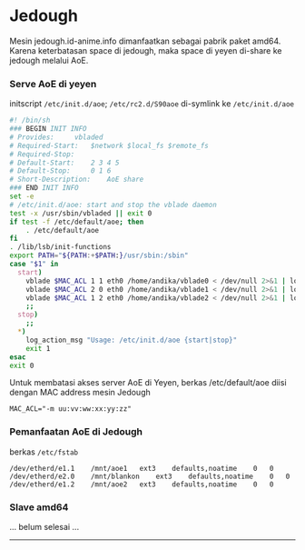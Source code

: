 # Jedough
Mesin jedough.id-anime.info dimanfaatkan sebagai pabrik paket amd64. Karena keterbatasan space di jedough, maka space di yeyen di-share ke jedough melalui AoE.

### Serve AoE di yeyen

initscript `/etc/init.d/aoe`; `/etc/rc2.d/S90aoe` di-symlink ke `/etc/init.d/aoe`

```bash
#! /bin/sh
### BEGIN INIT INFO
# Provides:		vbladed
# Required-Start:	$network $local_fs $remote_fs
# Required-Stop:
# Default-Start:	2 3 4 5
# Default-Stop:		0 1 6
# Short-Description:	AoE share
### END INIT INFO
set -e
# /etc/init.d/aoe: start and stop the vblade daemon
test -x /usr/sbin/vbladed || exit 0
if test -f /etc/default/aoe; then
    . /etc/default/aoe
fi
. /lib/lsb/init-functions
export PATH="${PATH:+$PATH:}/usr/sbin:/sbin"
case "$1" in
  start)
	vblade $MAC_ACL 1 1 eth0 /home/andika/vblade0 < /dev/null 2>&1 | logger -t vbladed &
	vblade $MAC_ACL 2 0 eth0 /home/andika/vblade1 < /dev/null 2>&1 | logger -t vbladed &
	vblade $MAC_ACL 1 2 eth0 /home/andika/vblade2 < /dev/null 2>&1 | logger -t vbladed &
	;;
  stop)
	;;
  *)
	log_action_msg "Usage: /etc/init.d/aoe {start|stop}"
	exit 1
esac
exit 0
```

Untuk membatasi akses server AoE di Yeyen, berkas /etc/default/aoe diisi dengan MAC address mesin Jedough

    MAC_ACL="-m uu:vv:ww:xx:yy:zz"

### Pemanfaatan AoE di Jedough
berkas `/etc/fstab`

```
/dev/etherd/e1.1	/mnt/aoe1	ext3	defaults,noatime	0	0
/dev/etherd/e2.0	/mnt/blankon	ext3	defaults,noatime	0	0
/dev/etherd/e1.2	/mnt/aoe2	ext3	defaults,noatime	0	0
```
### Slave amd64
... belum selesai ...

---
